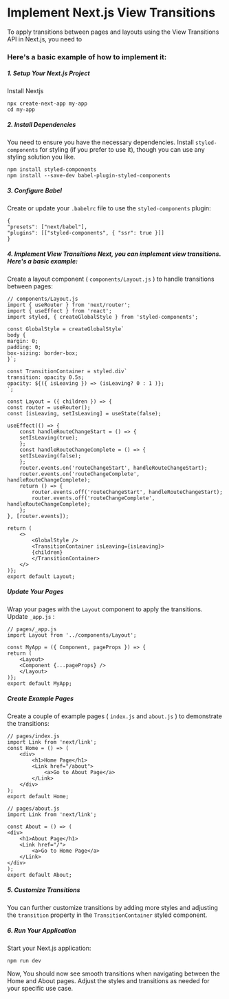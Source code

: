 # Implement Next.js View Transitions
To apply transitions between pages and layouts using the View Transitions API in Next.js, you need to
### Here's a basic example of how to implement it:

##### 1. Setup Your Next.js Project
Install Nextjs
```
npx create-next-app my-app
cd my-app
```
##### 2. Install Dependencies
You need to ensure you have the necessary dependencies. Install `styled-components` for styling (if you prefer to use it), though you can use any styling solution you like.

```
npm install styled-components
npm install --save-dev babel-plugin-styled-components
```
##### 3. Configure Babel
Create or update your `.babelrc` file to use the `styled-components` plugin:
```
{
"presets": ["next/babel"],
"plugins": [["styled-components", { "ssr": true }]]
}
```
##### 4. Implement View Transitions Next, you can implement view transitions. Here's a basic example:
Create a layout component ( `components/Layout.js` ) to handle transitions between pages:

```
// components/Layout.js
import { useRouter } from 'next/router';
import { useEffect } from 'react';
import styled, { createGlobalStyle } from 'styled-components';

const GlobalStyle = createGlobalStyle`
body {
margin: 0;
padding: 0;
box-sizing: border-box;
}`;

const TransitionContainer = styled.div`
transition: opacity 0.5s;
opacity: ${({ isLeaving }) => (isLeaving? 0 : 1 )};
`;

const Layout = ({ children }) => {
const router = useRouter();
const [isLeaving, setIsLeaving] = useState(false);

useEffect(() => {
    const handleRouteChangeStart = () => {
    setIsLeaving(true);
    };
    const handleRouteChangeComplete = () => {
    setIsLeaving(false);
    };
    router.events.on('routeChangeStart', handleRouteChangeStart);
    router.events.on('routeChangeComplete', handleRouteChangeComplete);
    return () => {
        router.events.off('routeChangeStart', handleRouteChangeStart);
        router.events.off('routeChangeComplete', handleRouteChangeComplete);
    };
}, [router.events]);

return (
    <>
        <GlobalStyle />
        <TransitionContainer isLeaving={isLeaving}>
        {children}
        </TransitionContainer>
    </>
)};
export default Layout;
```
##### Update Your Pages

Wrap your pages with the `Layout` component to apply the transitions. Update `_app.js` :

```
// pages/_app.js
import Layout from '../components/Layout';

const MyApp = ({ Component, pageProps }) => {
return (
    <Layout>
    <Component {...pageProps} />
    </Layout>
)};
export default MyApp;
```
##### Create Example Pages
Create a couple of example pages ( `index.js` and `about.js` ) to demonstrate the transitions:

```
// pages/index.js
import Link from 'next/link';
const Home = () => (
    <div>
        <h1>Home Page</h1>
        <Link href="/about">
            <a>Go to About Page</a>
        </Link>
    </div>
);
export default Home;

```
```
// pages/about.js
import Link from 'next/link';

const About = () => (
<div>
    <h1>About Page</h1>
    <Link href="/">
        <a>Go to Home Page</a>
    </Link>
</div>
);
export default About;
```
##### 5. Customize Transitions
You can further customize transitions by adding more styles and adjusting the `transition` property in the `TransitionContainer` styled component.

##### 6. Run Your Application
Start your Next.js application:

```
npm run dev
```
Now, You should now see smooth transitions when navigating between the Home and About pages. Adjust the styles and transitions as needed for your specific use case.



